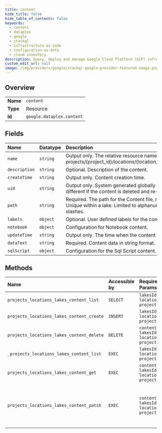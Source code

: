 ```yaml
---
title: content
hide_title: false
hide_table_of_contents: false
keywords:
  - content
  - dataplex
  - google    
  - stackql
  - infrastructure-as-code
  - configuration-as-data
  - cloud inventory
description: Query, deploy and manage Google Cloud Platform (GCP) infrastructure and resources using SQL
custom_edit_url: null
image: /img/providers/google/stackql-google-provider-featured-image.png
---
```

  
    

## Overview
<table><tbody>
<tr><td><b>Name</b></td><td><code>content</code></td></tr>
<tr><td><b>Type</b></td><td>Resource</td></tr>
<tr><td><b>Id</b></td><td><code>google.dataplex.content</code></td></tr>
</tbody></table>

## Fields
| Name | Datatype | Description |
|:-----|:---------|:------------|
| `name` | `string` | Output only. The relative resource name of the content, of the form: projects/&#123;project_id&#125;/locations/&#123;location_id&#125;/lakes/&#123;lake_id&#125;/content/&#123;content_id&#125; |
| `description` | `string` | Optional. Description of the content. |
| `createTime` | `string` | Output only. Content creation time. |
| `uid` | `string` | Output only. System generated globally unique ID for the content. This ID will be different if the content is deleted and re-created with the same name. |
| `path` | `string` | Required. The path for the Content file, represented as directory structure. Unique within a lake. Limited to alphanumerics, hyphens, underscores, dots and slashes. |
| `labels` | `object` | Optional. User defined labels for the content. |
| `notebook` | `object` | Configuration for Notebook content. |
| `updateTime` | `string` | Output only. The time when the content was last updated. |
| `dataText` | `string` | Required. Content data in string format. |
| `sqlScript` | `object` | Configuration for the Sql Script content. |
## Methods
| Name | Accessible by | Required Params | Description |
|:-----|:--------------|:----------------|:------------|
| `projects_locations_lakes_content_list` | `SELECT` | `lakesId, locationsId, projectsId` | List content. |
| `projects_locations_lakes_content_create` | `INSERT` | `lakesId, locationsId, projectsId` | Create a content. |
| `projects_locations_lakes_content_delete` | `DELETE` | `contentId, lakesId, locationsId, projectsId` | Delete a content. |
| `_projects_locations_lakes_content_list` | `EXEC` | `lakesId, locationsId, projectsId` | List content. |
| `projects_locations_lakes_content_get` | `EXEC` | `contentId, lakesId, locationsId, projectsId` | Get a content resource. |
| `projects_locations_lakes_content_patch` | `EXEC` | `contentId, lakesId, locationsId, projectsId` | Update a content. Only supports full resource update. |
